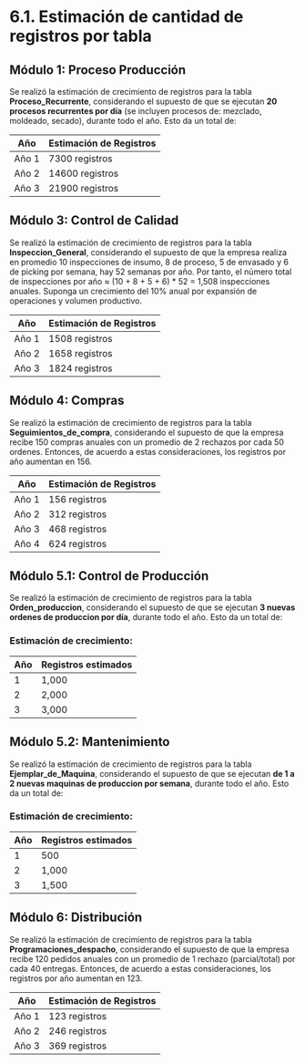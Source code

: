 # 6.1. Estimación de cantidad de registros por tabla

## Módulo 1: Proceso Producción
Se realizó la estimación de crecimiento de registros para la tabla **Proceso_Recurrente**, considerando el supuesto de que se ejecutan **20 procesos recurrentes por día** (se incluyen procesos de: mezclado, moldeado, secado), durante todo el año. Esto da un total de:

| Año   | Estimación de Registros |
|-------|-------------------------|
| Año 1 | 7300 registros         |
| Año 2 | 14600 registros        |
| Año 3 | 21900 registros        |


## Módulo 3: Control de Calidad
Se realizó la estimación de crecimiento de registros para la tabla **Inspeccion_General**, considerando el supuesto de que la empresa realiza en promedio 10 inspecciones de insumo, 8 de proceso, 5 de envasado y 6 de picking por semana, hay 52 semanas por año. Por tanto, el número total de inspecciones por año ≈ (10 + 8 + 5 + 6) * 52 = 1,508 inspecciones anuales. Suponga un crecimiento del 10% anual por expansión de operaciones y volumen productivo.

| Año   | Estimación de Registros |
|-------|-------------------------|
| Año 1 | 1508 registros        |
| Año 2 | 1658 registros          |
| Año 3 | 1824 registros          |


## Módulo 4: Compras
Se realizó la estimación de crecimiento de registros para la tabla **Seguimientos_de_compra**, considerando el supuesto de que la empresa recibe 150 compras anuales con un promedio de 2 rechazos por cada 50 ordenes. Entonces, de acuerdo a estas consideraciones, los registros por año aumentan en 156.


| Año   | Estimación de Registros |
|-------|-------------------------|
| Año 1 | 156 registros           |
| Año 2 | 312 registros           |
| Año 3 | 468 registros           |
| Año 4 | 624 registros           |


## Módulo 5.1: Control de Producción
Se realizó la estimación de crecimiento de registros para la tabla **Orden_produccion**, considerando el supuesto de que se ejecutan **3 nuevas ordenes de produccion por día**, durante todo el año. Esto da un total de:
### Estimación de crecimiento:  
| Año | Registros estimados |
|-----|---------------------|
| 1   | 1,000               |
| 2   | 2,000               |
| 3   | 3,000               |

## Módulo 5.2: Mantenimiento
Se realizó la estimación de crecimiento de registros para la tabla **Ejemplar_de_Maquina**, considerando el supuesto de que se ejecutan **de 1 a 2 nuevas maquinas de produccion por semana**, durante todo el año. Esto da un total de:
### Estimación de crecimiento:  
| Año | Registros estimados |
|-----|---------------------|
| 1   | 500                 |
| 2   | 1,000               |
| 3   | 1,500               |



## Módulo 6: Distribución
Se realizó la estimación de crecimiento de registros para la tabla **Programaciones_despacho**, considerando el supuesto de que la empresa recibe 120 pedidos anuales con un promedio de 1 rechazo (parcial/total) por cada 40 entregas. Entonces, de acuerdo a estas consideraciones, los registros por año aumentan en 123.


| Año   | Estimación de Registros |
|-------|-------------------------|
| Año 1 | 123 registros           |
| Año 2 | 246 registros           |
| Año 3 | 369 registros           |